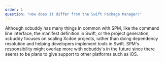 ```yaml
---
order: 1
question: "How does it differ from the Swift Package Manager?"
---
```


Although xcbuddy has many things in common with SPM, like the command line interface, the manifest definition in Swift, or the project generation, xcbuddy focuses on scaling Xcdoe projects, rather than doing dependency resolution and helping developers implement tools in Swift. SPM's responsibility might overlap more with xcbuddy's in the future since there seems to be plans to give support to other platforms such as iOS.
